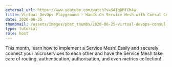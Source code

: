 ```yaml
---
external_url: https://www.youtube.com/watch?v=S4IgDMfCb4w
title: Virtual DevOps Playground – Hands-On Service Mesh with Consul Connect
date: 2020-06-25
thumbnail: /assets/images/post_thumbs/2020-06-25-virtual-devops-consul-connect.jpg
type: tutorial
role: host
---
```


This month, learn how to implement a Service Mesh! Easily and securely connect your microservices to each other and have the Service Mesh take care of routing, authentication, authorisation, and even metrics collection!
